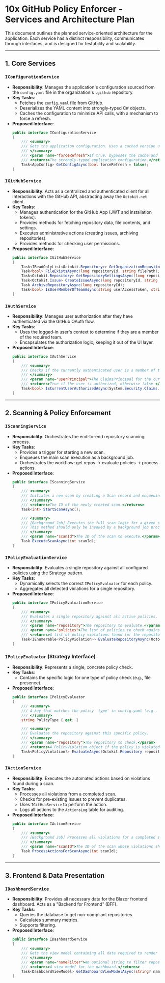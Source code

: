 # 10x GitHub Policy Enforcer - Services and Architecture Plan

This document outlines the planned service-oriented architecture for the application. Each service has a distinct responsibility, communicates through interfaces, and is designed for testability and scalability.

---

## 1. Core Services

### `IConfigurationService`

*   **Responsibility**: Manages the application's configuration sourced from the `config.yaml` file in the organization's `.github` repository.
*   **Key Tasks**:
    *   Fetches the `config.yaml` file from GitHub.
    *   Deserializes the YAML content into strongly-typed C# objects.
    *   Caches the configuration to minimize API calls, with a mechanism to force a refresh.
*   **Proposed Interface**:
    ```csharp
    public interface IConfigurationService
    {
        /// <summary>
        /// Gets the application configuration. Uses a cached version unless forceRefresh is true.
        /// </summary>
        /// <param name="forceRefresh">If true, bypasses the cache and fetches the latest config from GitHub.</param>
        /// <returns>The strongly-typed application configuration.</returns>
        Task<AppConfig> GetConfigAsync(bool forceRefresh = false);
    }
    ```

### `IGitHubService`

*   **Responsibility**: Acts as a centralized and authenticated client for all interactions with the GitHub API, abstracting away the `Octokit.net` client.
*   **Key Tasks**:
    *   Manages authentication for the GitHub App (JWT and installation tokens).
    *   Provides methods for fetching repository data, file contents, and settings.
    *   Executes administrative actions (creating issues, archiving repositories).
    *   Provides methods for checking user permissions.
*   **Proposed Interface**:
    ```csharp
    public interface IGitHubService
    {
        Task<IReadOnlyList<Octokit.Repository>> GetOrganizationRepositoriesAsync();
        Task<bool> FileExistsAsync(long repositoryId, string filePath);
        Task<Octokit.Repository> GetRepositorySettingsAsync(long repositoryId);
        Task<Octokit.Issue> CreateIssueAsync(long repositoryId, string title, string body, IEnumerable<string> labels);
        Task ArchiveRepositoryAsync(long repositoryId);
        Task<bool> IsUserMemberOfTeamAsync(string userAccessToken, string org, string teamSlug);
    }
    ```

### `IAuthService`

*   **Responsibility**: Manages user authorization after they have authenticated via the GitHub OAuth flow.
*   **Key Tasks**:
    *   Uses the logged-in user's context to determine if they are a member of the required team.
    *   Encapsulates the authorization logic, keeping it out of the UI layer.
*   **Proposed Interface**:
    ```csharp
    public interface IAuthService
    {
        /// <summary>
        /// Checks if the currently authenticated user is a member of the authorized team specified in the application config.
        /// </summary>
        /// <param name="userPrincipal">The ClaimsPrincipal for the current user.</param>
        /// <returns>True if the user is authorized, otherwise false.</returns>
        Task<bool> IsCurrentUserAuthorizedAsync(System.Security.Claims.ClaimsPrincipal userPrincipal);
    }
    ```

---

## 2. Scanning & Policy Enforcement

### `IScanningService`

*   **Responsibility**: Orchestrates the end-to-end repository scanning process.
*   **Key Tasks**:
    *   Provides a trigger for starting a new scan.
    *   Enqueues the main scan execution as a background job.
    *   Orchestrates the workflow: get repos -> evaluate policies -> process actions.
*   **Proposed Interface**:
    ```csharp
    public interface IScanningService
    {
        /// <summary>
        /// Initiates a new scan by creating a Scan record and enqueuing a background job.
        /// </summary>
        /// <returns>The ID of the newly created scan.</returns>
        Task<int> StartScanAsync();

        /// <summary>
        /// [Background Job] Executes the full scan logic for a given scan ID.
        /// This method should only be invoked by a background job processor like Hangfire.
        /// </summary>
        /// <param name="scanId">The ID of the scan to execute.</param>
        Task ExecuteScanAsync(int scanId);
    }
    ```

### `IPolicyEvaluationService`

*   **Responsibility**: Evaluates a single repository against all configured policies using the Strategy pattern.
*   **Key Tasks**:
    *   Dynamically selects the correct `IPolicyEvaluator` for each policy.
    *   Aggregates all detected violations for a single repository.
*   **Proposed Interface**:
    ```csharp
    public interface IPolicyEvaluationService
    {
        /// <summary>
        /// Evaluates a single repository against all active policies.
        /// </summary>
        /// <param name="repository">The repository to evaluate.</param>
        /// <param name="policies">The list of policies to check against.</param>
        /// <returns>A list of policy violations found for the repository.</returns>
        Task<IEnumerable<PolicyViolation>> EvaluateRepositoryAsync(Octokit.Repository repository, IEnumerable<PolicyConfig> policies);
    }
    ```

### `IPolicyEvaluator` (Strategy Interface)

*   **Responsibility**: Represents a single, concrete policy check.
*   **Key Tasks**:
    *   Contains the specific logic for one type of policy check (e.g., file presence).
*   **Proposed Interface**:
    ```csharp
    public interface IPolicyEvaluator
    {
        /// <summary>
        /// A key that matches the policy 'type' in config.yaml (e.g., "has_agents_md").
        /// </summary>
        string PolicyType { get; }

        /// <summary>
        /// Evaluates the repository against this specific policy.
        /// </summary>
        /// <param name="repository">The repository to check.</param>
        /// <returns>A PolicyViolation object if the policy is violated, otherwise null.</returns>
        Task<PolicyViolation?> EvaluateAsync(Octokit.Repository repository);
    }
    ```

### `IActionService`

*   **Responsibility**: Executes the automated actions based on violations found during a scan.
*   **Key Tasks**:
    *   Processes all violations from a completed scan.
    *   Checks for pre-existing issues to prevent duplicates.
    *   Uses `IGitHubService` to perform the action.
    *   Logs all actions to the `ActionsLog` table for auditing.
*   **Proposed Interface**:
    ```csharp
    public interface IActionService
    {
        /// <summary>
        /// [Background Job] Processes all violations for a completed scan and executes the configured actions.
        /// </summary>
        /// <param name="scanId">The ID of the scan whose violations should be processed.</param>
        Task ProcessActionsForScanAsync(int scanId);
    }
    ```

---

## 3. Frontend & Data Presentation

### `IDashboardService`

*   **Responsibility**: Provides all necessary data for the Blazor frontend dashboard. Acts as a "Backend for Frontend" (BFF).
*   **Key Tasks**:
    *   Queries the database to get non-compliant repositories.
    *   Calculates summary metrics.
    *   Supports filtering.
*   **Proposed Interface**:
    ```csharp
    public interface IDashboardService
    {
        /// <summary>
        /// Gets the view model containing all data required to render the main dashboard.
        /// </summary>
        /// <param name="nameFilter">An optional string to filter repositories by name.</param>
        /// <returns>A view model for the dashboard.</returns>
        Task<DashboardViewModel> GetDashboardViewModelAsync(string? nameFilter = null);
    }
    ```
